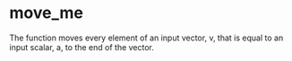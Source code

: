# move_me
The function moves every element of an input vector, v, that is equal to an input scalar, a, to the end of the vector.
